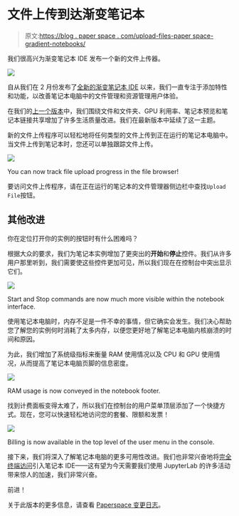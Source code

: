 # 文件上传到达渐变笔记本

> 原文:[https://blog . paper space . com/upload-files-paper space-gradient-notebooks/](https://blog.paperspace.com/upload-files-paperspace-gradient-notebooks/)

我们很高兴为渐变笔记本 IDE 发布一个新的文件上传器。

![](../Images/0611952389e9351b1cec2b9e7569b44e.png)

自从我们在 2 月份发布了[全新的渐变笔记本 IDE](https://blog.paperspace.com/all-new-gpu-backed-notebooks-on-gradient/) 以来，我们一直专注于添加特性和功能，以改善笔记本电脑中的文件管理和资源管理用户体验。

在我们的[上一个版本](https://updates.paperspace.com/notebook-enhancements-29alzO)中，我们围绕文件和文件夹、GPU 利用率、笔记本预览和笔记本链接共享增加了许多生活质量改进。我们在最新版本中延续了这一主题。

新的文件上传程序可以轻松地将任何类型的文件上传到正在运行的笔记本电脑中。当文件上传到笔记本时，您还可以单独跟踪文件上传。

![](../Images/249df04f5d0a5664de2c098375e6b636.png)

You can now track file upload progress in the file browser!

要访问文件上传程序，请在正在运行的笔记本的文件管理器侧边栏中查找`Upload File`按钮。

## 其他改进

你在定位打开你的实例的按钮时有什么困难吗？

根据大众的要求，我们为笔记本实例增加了更突出的**开始**和**停止**控件。我们从许多用户那里听到，我们需要使这些控件更加可见，所以我们现在在控制台中突出显示它们。

![](../Images/c00d04d482eb152630c9fa20be4bccd1.png)

Start and Stop commands are now much more visible within the notebook interface.

使用笔记本电脑时，内存不足是一件不幸的事情，但它确实会发生。我们决心帮助您了解您的实例何时消耗了太多内存，以便您更好地了解笔记本电脑内核崩溃的时间和原因。

为此，我们增加了系统级指标来衡量 RAM 使用情况以及 CPU 和 GPU 使用情况，从而提高了笔记本电脑页脚的信息密度。

![](../Images/507f8ab7442330ca751666b44f9d0d71.png)

RAM usage is now conveyed in the notebook footer.

找到计费面板变得太难了，所以我们在控制台的用户菜单顶层添加了一个快捷方式。现在，您可以快速轻松地访问您的套餐、限额和发票！

![](../Images/4958403c8b7d5d18842a86c659476e80.png)

Billing is now available in the top level of the user menu in the console.

接下来，我们将深入了解笔记本电脑的更多可用性改进。我们也非常兴奋地将<u>完全终端访问</u>引入笔记本 IDE——这有望为今天需要我们使用 JupyterLab 的许多活动带来惊人的加速，我们非常兴奋。

前进！

关于此版本的更多信息，请查看 [Paperspace 变更日志](https://updates.paperspace.com/file-upload-from-the-gradient-ide-1GQjfO)。